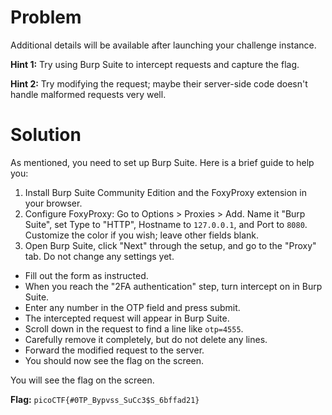# Problem
Additional details will be available after launching your challenge instance.

**Hint 1:** Try using Burp Suite to intercept requests and capture the flag.

**Hint 2:** Try modifying the request; maybe their server-side code doesn't handle malformed requests very well.

# Solution
As mentioned, you need to set up Burp Suite. Here is a brief guide to help you:

1. Install Burp Suite Community Edition and the FoxyProxy extension in your browser.
2. Configure FoxyProxy: Go to Options > Proxies > Add. Name it "Burp Suite", set Type to "HTTP", Hostname to `127.0.0.1`, and Port to `8080`. Customize the color if you wish; leave other fields blank.
3. Open Burp Suite, click "Next" through the setup, and go to the "Proxy" tab. Do not change any settings yet.

- Fill out the form as instructed.
- When you reach the "2FA authentication" step, turn intercept on in Burp Suite.
- Enter any number in the OTP field and press submit.
- The intercepted request will appear in Burp Suite.
- Scroll down in the request to find a line like `otp=4555`.
- Carefully remove it completely, but do not delete any lines.
- Forward the modified request to the server.
- You should now see the flag on the screen.

You will see the flag on the screen.

**Flag:** `picoCTF{#0TP_Bypvss_SuCc3$S_6bffad21}`
